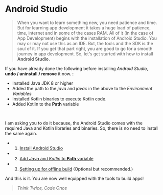 # Android Studio

> When you want to learn something new, you need patience and time.
> But for learning app development it takes a huge load of patience, time, internet and in some of the cases RAM.
> All of it (in the case of App Development) begins with the installation of Android Studio.
> You may or may not use this as an IDE.
> But, the tools and the SDK is the soul of it.
> If you get that part right, you are good to go for a smooth journey in app development.
> So, let's get started with how to install **Android Studio.**

If you have already done the following before installing *Android Studio*, **undo / uninstall / remove** it now. :

- Installed Java JDK 8 or higher
- Added the path to the *java* and *javac* in the above to the *Environment Variables*
- Installed Kotlin binaries to execute Kotlin code.
- Added Kotlin to the **Path** variable

<br>

I am asking you to do it because, the Android Studio comes with the required Java and Kotlin libraries and binaries. So, there is no need to install the same again.

- 1. [Install Android Studio](https://github.com/KamalDGRT/SetupStuff/tree/master/Android%20Studio/01%20-%20Installation)
- 2. [Add *Java* and *Kotlin* to **Path** variable](https://github.com/KamalDGRT/SetupStuff/tree/master/Android%20Studio/02%20-%20Adding%20Java%20and%20Kotlin%20to%20Path%20variable)
- 3. [Setting up for offline build](https://github.com/KamalDGRT/SetupStuff/tree/master/Android%20Studio/03%20-%20Offline%20Build) (Optional but recommended.)

And this is it. You are now well equipped with the tools to build apps! 

> *Think Twice, Code Once*
